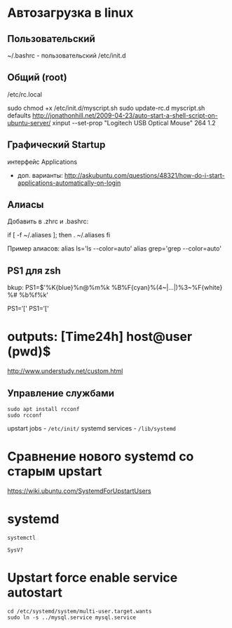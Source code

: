 # Автозагрузка в linux

## Пользовательский

~/.bashrc - пользовательский
/etc/init.d

## Общий (root)

/etc/rc.local

sudo chmod +x /etc/init.d/myscript.sh
sudo update-rc.d myscript.sh defaults
http://jonathonhill.net/2009-04-23/auto-start-a-shell-script-on-ubuntu-server/
xinput --set-prop "Logitech USB Optical Mouse" 264 1.2

## Графический Startup

интерфейс Applications

+ доп. варианты:
http://askubuntu.com/questions/48321/how-do-i-start-applications-automatically-on-login

## Алиасы

Добавить в .zhrc и .bashrc:

if [ -f ~/.aliases ]; then
    . ~/.aliases
fi

Пример алиасов:
alias ls='ls --color=auto'
alias grep='grep --color=auto'

## PS1 для zsh

bkup: PS1=$'%K{blue}%n@%m%k %B%F{cyan}%(4~|...|)%3~%F{white} %# %b%f%k'

PS1=$'[%T] %m@%n (%/)$'
PS1=$'[%T] %m@%n (%#)$'
# outputs: [Time24h] host@user (pwd)$
http://www.understudy.net/custom.html


## Управление службами

```
sudo apt install rcconf
sudo rcconf
```

upstart jobs - `/etc/init/`
systemd services - `/lib/systemd`

# Сравнение нового systemd со старым upstart

https://wiki.ubuntu.com/SystemdForUpstartUsers

# systemd

`systemctl`

`SysV?`

# Upstart force enable service autostart

```
cd /etc/systemd/system/multi-user.target.wants
sudo ln -s ../mysql.service mysql.service
```
